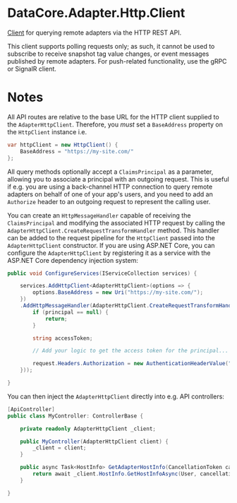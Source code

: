 ﻿# DataCore.Adapter.Http.Client

[Client](./AdapterHttpClient.cs) for querying remote adapters via the HTTP REST API.

This client supports polling requests only; as such, it cannot be used to subscribe to receive snapshot tag value changes, or event messages published by remote adapters. For push-related functionality, use the gRPC or SignalR client.


# Notes

All API routes are relative to the base URL for the HTTP client supplied to the `AdapterHttpClient`. Therefore, you _must_ set a `BaseAddress` property on the `HttpClient` instance i.e.

```csharp
var httpClient = new HttpClient() {
    BaseAddress = "https://my-site.com/"
};
```

All query methods optionally accept a `ClaimsPrincipal` as a parameter, allowing you to associate a principal with an outgoing request. This is useful if e.g. you are using a back-channel HTTP connection to query remote adapters on behalf of one of your app's users, and you need to add an `Authorize` header to an outgoing request to represent the calling user.

You can create an `HttpMessageHandler` capable of receiving the `ClaimsPrincipal` and modifying the associated HTTP request by calling the `AdapterHttpClient.CreateRequestTransformHandler` method. This handler can be added to the request pipeline for the `HttpClient` passed into the `AdapterHttpClient` constructor. If you are using ASP.NET Core, you can configure the `AdapterHttpClient` by registering it as a service with the ASP.NET Core dependency injection system:

```csharp
public void ConfigureServices(IServiceCollection services) {

    services.AddHttpClient<AdapterHttpClient>(options => {
        options.BaseAddress = new Uri("https://my-site.com/");
    })
    .AddHttpMessageHandler(AdapterHttpClient.CreateRequestTransformHandler(async (request, principal, cancellationToken) => {
        if (principal == null) {
            return;
        }

        string accessToken;

        // Add your logic to get the access token for the principal...

        request.Headers.Authorization = new AuthenticationHeaderValue("Bearer", token);
    }));

}
```

You can then inject the `AdapterHttpClient` directly into e.g. API controllers:

```csharp
[ApiController]
public class MyController: ControllerBase {

    private readonly AdapterHttpClient _client;

    public MyController(AdapterHttpClient client) {
        _client = client;
    }

    public async Task<HostInfo> GetAdapterHostInfo(CancellationToken cancellationToken) {
        return await _client.HostInfo.GetHostInfoAsync(User, cancellationToken);
    }

}
```